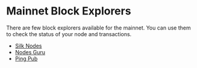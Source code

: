 # Mainnet Block Explorers

There are few block explorers available for the mainnet. You can use them to check the status of your node and transactions.

- [Silk Nodes](https://explorer.silknodes.io/migaloo)
- [Nodes Guru](https://migaloo.explorers.guru/)
- [Ping Pub](https://ping.pub/migaloo)
